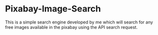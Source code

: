 # Pixabay-Image-Search

This is a simple search engine developed by me which will search for any free images available in the pixabay using the API search request.
